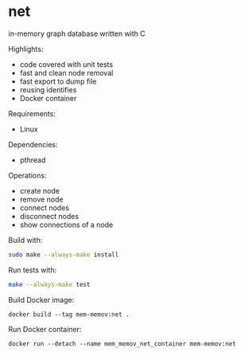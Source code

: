 # net
in-memory graph database written with C

Highlights:
* code covered with unit tests
* fast and clean node removal
* fast export to dump file
* reusing identifies
* Docker container

Requirements:
* Linux

Dependencies:
* pthread

Operations:
* create node
* remove node
* connect nodes
* disconnect nodes
* show connections of a node

Build with:
```bash
sudo make --always-make install
```
Run tests with:
```bash
make --always-make test
```

Build Docker image:
```
docker build --tag mem-memov:net .
```

Run Docker container:
```
docker run --detach --name mem_memov_net_container mem-memov:net
```